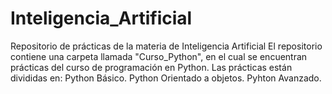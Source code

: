 # Inteligencia_Artificial
Repositorio de prácticas de la materia de Inteligencia Artificial
El repositorio contiene una carpeta llamada "Curso_Python", en el cual se encuentran prácticas del curso de programación en Python.
Las prácticas están divididas en:
Python Básico.
Python Orientado a objetos.
Pyhton Avanzado.
